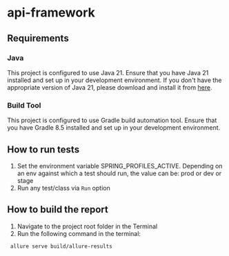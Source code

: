 # api-framework

## Requirements

### Java

This project is configured to use Java 21. Ensure that you have Java 21 installed and set up in your development environment.
If you don't have the appropriate version of Java 21, please download and install it from [here](https://www.oracle.com/java/technologies/javase/jdk21-archive-downloads.html).

### Build Tool

This project is configured to use Gradle build automation tool. Ensure that you have Gradle 8.5 installed and set up in your development environment.

## How to run tests

1. Set the environment variable SPRING_PROFILES_ACTIVE. Depending on an env against which a test should run,
   the value can be: prod or dev or stage
2. Run any test/class via `Run` option

## How to build the report

1. Navigate to the project root folder in the Terminal
2. Run the following command in the terminal:
  ```bash
   allure serve build/allure-results
   ```

